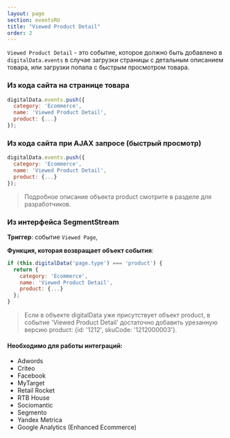 ```yaml
---
layout: page
section: eventsRU
title: "Viewed Product Detail"
order: 2
---
```

`Viewed Product Detail` - это событие, которое должно быть добавлено в `digitalData.events` в случае загрузки страницы с детальным описанием товара, или загрузки попапа с быстрым просмотром товара.

### Из кода сайта на странице товара
```javascript
digitalData.events.push({
  category: 'Ecommerce',
  name: 'Viewed Product Detail',
  product: {...}
});
```

### Из кода сайта при AJAX запросе (быстрый просмотр)
```javascript
digitalData.events.push({
  category: 'Ecommerce',
  name: 'Viewed Product Detail',
  product: {...}
});
```
> Подробное описание объекта product смотрите в разделе для разработчиков.

### Из интерфейса SegmentStream
**Триггер**: событие `Viewed Page`,

**Функция, которая возвращает объект события**:

```javascript
if (this.digitalData('page.type') === 'product') {
  return {
    category: 'Ecommerce',
    name: 'Viewed Product Detail',
    product: {...}
  };
}
```

> Если в объекте digitalData уже присутствует объект product, в событие 'Viewed Product Detail' достаточно добавить урезанную версию product: {id: '1212', skuCode: '1212000003'}.

#### Необходимо для работы интеграций:
* Adwords
* Criteo
* Facebook
* MyTarget
* Retail Rocket
* RTB House
* Sociomantic
* Segmento
* Yandex Metrica
* Google Analytics (Enhanced Ecommerce)
